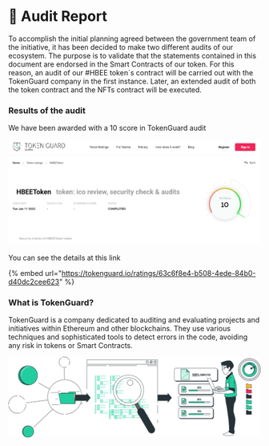 # 📜 Audit Report

To accomplish the initial planning agreed between the government team of the initiative, it has been decided to make two different audits of our ecosystem. The purpose is to validate that the statements contained in this document are endorsed in the Smart Contracts of our token. For this reason, an audit of our #HBEE token´s contract will be carried out with the TokenGuard company in the first instance. Later, an extended audit of both the token contract and the NFTs contract will be executed.



### Results of the audit

We have been awarded with a 10 score in TokenGuard audit

![](<../.gitbook/assets/image (36).png>)



You can see the details at this link

{% embed url="https://tokenguard.io/ratings/63c6f8e4-b508-4ede-84b0-d40dc2cee623" %}

### What is TokenGuard?

TokenGuard is a company dedicated to auditing and evaluating projects and initiatives within Ethereum and other blockchains. They use various techniques and sophisticated tools to detect errors in the code, avoiding any risk in tokens or Smart Contracts.

![](<../.gitbook/assets/image (65).png>)

